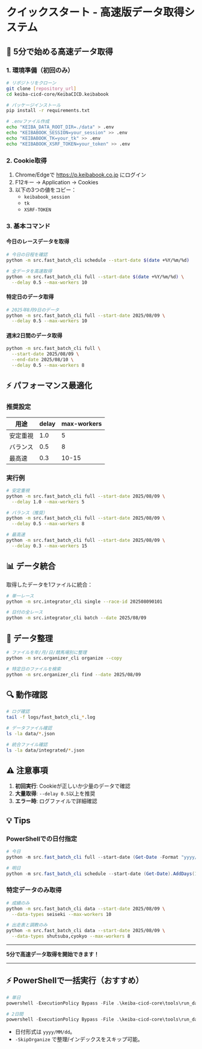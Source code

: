 # クイックスタート - 高速版データ取得システム

## 🚀 5分で始める高速データ取得

### 1. 環境準備（初回のみ）

```bash
# リポジトリをクローン
git clone [repository_url]
cd keiba-cicd-core/KeibaCICD.keibabook

# パッケージインストール
pip install -r requirements.txt

# .envファイル作成
echo "KEIBA_DATA_ROOT_DIR=./data" > .env
echo "KEIBABOOK_SESSION=your_session" >> .env
echo "KEIBABOOK_TK=your_tk" >> .env
echo "KEIBABOOK_XSRF_TOKEN=your_token" >> .env
```

### 2. Cookie取得

1. Chrome/Edgeで https://p.keibabook.co.jp にログイン
2. F12キー → Application → Cookies
3. 以下の3つの値をコピー：
   - `keibabook_session`
   - `tk`
   - `XSRF-TOKEN`

### 3. 基本コマンド

#### 今日のレースデータを取得

```bash
# 今日の日程を確認
python -m src.fast_batch_cli schedule --start-date $(date +%Y/%m/%d)

# 全データを高速取得
python -m src.fast_batch_cli full --start-date $(date +%Y/%m/%d) \
  --delay 0.5 --max-workers 10
```

#### 特定日のデータ取得

```bash
# 2025年8月9日のデータ
python -m src.fast_batch_cli full --start-date 2025/08/09 \
  --delay 0.5 --max-workers 10
```

#### 週末2日間のデータ取得

```bash
python -m src.fast_batch_cli full \
  --start-date 2025/08/09 \
  --end-date 2025/08/10 \
  --delay 0.5 --max-workers 8
```

## ⚡ パフォーマンス最適化

### 推奨設定

| 用途 | delay | max-workers |
|------|-------|-------------|
| 安定重視 | 1.0 | 5 |
| バランス | 0.5 | 8 |
| 最高速 | 0.3 | 10-15 |

### 実行例

```bash
# 安定重視
python -m src.fast_batch_cli full --start-date 2025/08/09 \
  --delay 1.0 --max-workers 5

# バランス（推奨）
python -m src.fast_batch_cli full --start-date 2025/08/09 \
  --delay 0.5 --max-workers 8

# 最高速
python -m src.fast_batch_cli full --start-date 2025/08/09 \
  --delay 0.3 --max-workers 15
```

## 📊 データ統合

取得したデータを1ファイルに統合：

```bash
# 単一レース
python -m src.integrator_cli single --race-id 202508090101

# 日付の全レース
python -m src.integrator_cli batch --date 2025/08/09
```

## 📁 データ整理

```bash
# ファイルを年/月/日/競馬場別に整理
python -m src.organizer_cli organize --copy

# 特定日のファイルを検索
python -m src.organizer_cli find --date 2025/08/09
```

## 🔍 動作確認

```bash
# ログ確認
tail -f logs/fast_batch_cli_*.log

# データファイル確認
ls -la data/*.json

# 統合ファイル確認
ls -la data/integrated/*.json
```

## ⚠️ 注意事項

1. **初回実行**: Cookieが正しいか少量のデータで確認
2. **大量取得**: `--delay 0.5`以上を推奨
3. **エラー時**: ログファイルで詳細確認

## 💡 Tips

### PowerShellでの日付指定

```powershell
# 今日
python -m src.fast_batch_cli full --start-date (Get-Date -Format "yyyy/MM/dd")

# 明日
python -m src.fast_batch_cli schedule --start-date (Get-Date).AddDays(1).ToString("yyyy/MM/dd")
```

### 特定データのみ取得

```bash
# 成績のみ
python -m src.fast_batch_cli data --start-date 2025/08/09 \
  --data-types seiseki --max-workers 10

# 出走表と調教のみ
python -m src.fast_batch_cli data --start-date 2025/08/09 \
  --data-types shutsuba,cyokyo --max-workers 8
```

---

**5分で高速データ取得を開始できます！**

---
## ⚡ PowerShellで一括実行（おすすめ）

```powershell
# 単日
powershell -ExecutionPolicy Bypass -File .\keiba-cicd-core\tools\run_daily.ps1 -Date 2025/08/24

# 2日間
powershell -ExecutionPolicy Bypass -File .\keiba-cicd-core\tools\run_daily.ps1 -Date 2025/08/23 -EndDate 2025/08/24 -Delay 0.5 -MaxWorkers 8
```
- 日付形式は `yyyy/MM/dd`。
- `-SkipOrganize` で整理/インデックスをスキップ可能。